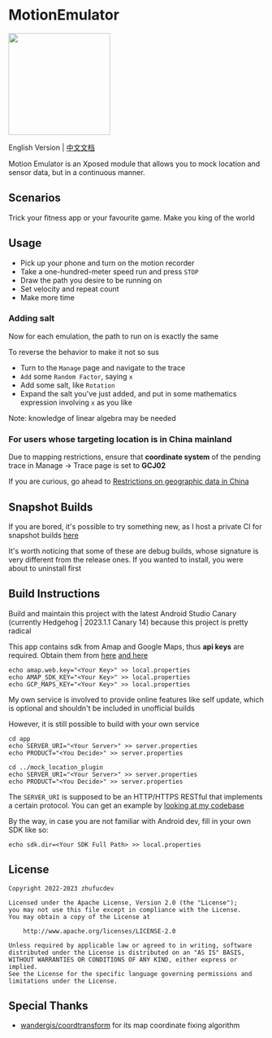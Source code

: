 # MotionEmulator
<img src="art/MotionEmulator.svg" width="200">

English Version | [中文文档](README_zh.md)

Motion Emulator is an Xposed module that allows 
you to mock location and sensor data, but in a continuous manner.


## Scenarios

Trick your fitness app or your favourite game. Make you king of the world

## Usage

* Pick up your phone and turn on the motion recorder
* Take a one-hundred-meter speed run and press `STOP`
* Draw the path you desire to be running on
* Set velocity and repeat count
* Make more time

### Adding salt
Now for each emulation, the path to run on
is exactly the same

To reverse the behavior to make it not so sus

* Turn to the `Manage` page and navigate to the trace
* `Add` some `Random Factor`, saying `x`
* Add some salt, like `Rotation`
* Expand the salt you've just added, and put in some
mathematics expression involving `x` as you like

Note: knowledge of linear algebra may be needed

### For users whose targeting location is in China mainland

Due to mapping restrictions, ensure that **coordinate system**
of the pending trace in Manage -> Trace page is set to **GCJ02**

If you are curious, go ahead to
[Restrictions on geographic data in China](https://en.wikipedia.org/wiki/Restrictions_on_geographic_data_in_China)

## Snapshot Builds

If you are bored, it's possible to try something new, as I host
a private CI for snapshot builds
[here](https://build.zhufucdev.com/buildConfiguration/ME_Snapshot)

It's worth noticing that some of these are debug builds, whose
signature is very different from the release ones. If you wanted
to install, you were about to uninstall first

## Build Instructions

Build and maintain this project with the latest Android Studio Canary
(currently Hedgehog | 2023.1.1 Canary 14) because this project is pretty
radical

This app contains sdk from Amap and Google Maps, thus **api keys** are
required.
Obtain them from [here](https://console.amap.com/dev/key/app)
[and here](https://developers.google.com/maps/documentation/android-sdk/start)
```shell
echo amap.web.key="<Your Key>" >> local.properties
echo AMAP_SDK_KEY="<Your Key>" >> local.properties
echo GCP_MAPS_KEY="<Your Key>" >> local.properties
```

My own service is involved to provide online features like self update,
which is optional and shouldn't be included in unofficial builds

However, it is still possible to build with your own service
```shell
cd app
echo SERVER_URI="<Your Server>" >> server.properties
echo PRODUCT="<You Decide>" >> server.properties

cd ../mock_location_plugin
echo SERVER_URI="<Your Server>" >> server.properties
echo PRODUCT="<You Decide>" >> server.properties
```

The `SERVER_URI` is supposed to be an HTTP/HTTPS RESTful that implements
a certain protocol. You can get an example by 
[looking at my codebase](https://github.com/zhufucdev/api.zhufucdev)

By the way, in case you are not familiar with Android dev, fill in
your own SDK like so:
```shell
echo sdk.dir=<Your SDK Full Path> >> local.properties
```

## License

```
Copyright 2022-2023 zhufucdev

Licensed under the Apache License, Version 2.0 (the "License");
you may not use this file except in compliance with the License.
You may obtain a copy of the License at

    http://www.apache.org/licenses/LICENSE-2.0

Unless required by applicable law or agreed to in writing, software
distributed under the License is distributed on an "AS IS" BASIS,
WITHOUT WARRANTIES OR CONDITIONS OF ANY KIND, either express or implied.
See the License for the specific language governing permissions and
limitations under the License.
```

## Special Thanks

- [wandergis/coordtransform](https://github.com/wandergis/coordtransform) for its map coordinate fixing algorithm